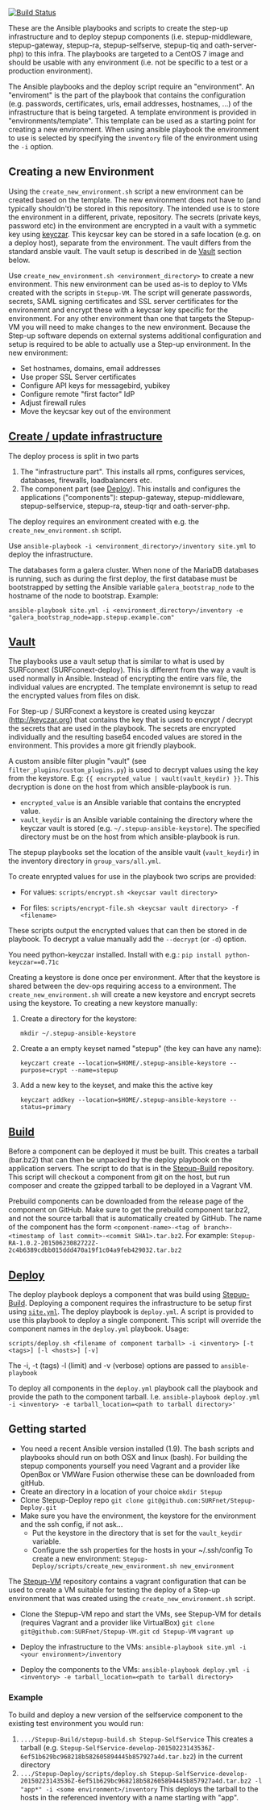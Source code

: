 [![Build Status](https://travis-ci.org/SURFnet/Stepup-Deploy.svg?branch=develop)](https://travis-ci.org/SURFnet/Stepup-Deploy)

These are the Ansible playbooks and scripts to create the step-up infrastructure and to deploy stepup components (i.e. stepup-middleware, stepup-gateway, stepup-ra, stepup-selfserve, stepup-tiq and oath-server-php) to this infra. The playbooks are targeted to a CentOS 7 image and should be usable with any environment (i.e. not be specific to a test or a production environment).

The Ansible playbooks and the deploy script require an "environment". An "enviroment" is the part of the playbook that contains the configuration (e.g. passwords, certificates, urls, email addresses, hostnames, ...) of the infrastructure that is being targeted. A template environment is provided in "environments/template". This template can be used as a starting point for creating a new environment. When using ansible playbook the environment to use is selected by specifying the ``inventory`` file of the environment using the ``-i`` option.

Creating a new Environment
--------------------------

Using the `create_new_environment.sh` script a new environment can be created based on the template. The new environment does not have to (and typically shouldn't) be stored in this repository. The intended use is to store the environment in a different, private, repository. The secrets (private keys, password etc) in the environment are encrypted in a vault with a symmetic key using [keyczar]. This keycsar key can be stored in a safe location (e.g. on a deploy host), separate from the environment. The vault differs from the standard ansble vault. The vault setup is described in de [Vault](#vault) section below.

Use `create_new_environment.sh <environment_directory>` to create a new environment. This new environment can be used as-is to deploy to VMs created with the scripts in `Stepup-VM`. The script will generate passwords, secrets, SAML signing certificates and SSL server certificates for the environemnt and encrypt these with a keycsar key specific for the environment. For any other environment than one that targets the Stepup-VM you will need to make changes to the new environment. Because the Step-up software depends on external systems additional configuration and setup is required to be able to actually use a Step-up environment. In the new environment:

* Set hostnames, domains, email addresses
* Use proper SSL Server certificates
* Configure API keys for messagebird, yubikey
* Configure remote "first factor" IdP
* Adjust firewall rules
* Move the keycsar key out of the environment

[Create / update infrastructure](id:site)
------------------------------

The deploy process is split in two parts

1. The "infrastructure part". This installs all rpms, configures services, databases, firewalls, loadbalancers etc. 
2. The component part (see [Deploy](#deploy)). This installs and configures the applications ("components"): stepup-gateway, stepup-middleware, stepup-selfservice, stepup-ra, steup-tiqr and oath-server-php.

The deploy requires an environment created with e.g. the `create_new_environment.sh` script.

Use `ansible-playbook -i <environment_directory>/inventory site.yml` to deploy the infrastructure.

The databases form a galera cluster. When none of the MariaDB databases is running, such as during the first deploy, the first database must be bootstrapped by setting the Ansible variable `galera_bootstrap_node` to the hostname of the node to bootstrap. Example:

`ansible-playbook site.yml -i <environment_directory>/inventory -e "galera_bootstrap_node=app.stepup.example.com"`


[Vault](id:vault)
-----

The playbooks use a vault setup that is similar to what is used by SURFconext (SURFconext-deploy). This is different from the way a vault is used normally in Ansible. Instead of encrypting the entire vars file, the individual values are encrypted. The template environemnt is setup to read the encrypted values from files on disk.

For Step-up / SURFconext a keystore is created using keyczar (http://keyczar.org) that contains the key that is used to encrypt / decrypt the secrets that are used in the playbook. The secrets are encrypted individually and the resulting base64 encoded values are stored in the environment. This provides a more git friendly playbook.

A custom ansible filter plugin "vault" (see `filter_plugins/custom_plugins.py`) is used to decrypt values using the key from the keystore. E.g: `{{ encrypted_value | vault(vault_keydir) }}`. This decryption is done on the host from which ansible-playbook is run.

* `encrypted_value` is an Ansible variable that contains the encrypted value.
* `vault_keydir` is an Ansible variable containing the directory where the keyczar vault is stored (e.g. `~/.stepup-ansible-keystore`). The specified directory must be on the host from which ansible-playbook is run.

The stepup playbooks set the location of the ansible vault (`vault_keydir`) in the inventory directory in `group_vars/all.yml`.


To create enrypted values for use in the playbook two scrips are provided:

* For values: `scripts/encrypt.sh <keycsar vault directory>`

* For files: `scripts/encrypt-file.sh <keycsar vault directory> -f <filename>`

These scripts output the encrypted values that can then be stored in de playbook. To decrypt a value manually add the `--decrypt` (or `-d`) option.

You need python-keyczar installed. Install with e.g.:
`pip install python-keyczar==0.71c`


Creating a keystore is done once per environment. After that the keystore is shared between the dev-ops requiring access to a environment. The `create_new_environment.sh` will create a new keystore and encrypt secrets using the keystore. To creating a new keystore manually:

1. Create a directory for the keystore:

   `mkdir ~/.stepup-ansible-keystore`

2. Create a an empty keyset named "stepup" (the key can have any name):

   `keyczart create --location=$HOME/.stepup-ansible-keystore --purpose=crypt --name=stepup`

3. Add a new key to the keyset, and make this the active key

   `keyczart addkey --location=$HOME/.stepup-ansible-keystore --status=primary`


[Build](id:build)
-----

Before a component can be deployed it must be built. This creates a tarball (bar.bz2) that can then be unpacked by the deploy playbook on the application servers. The script to do that is in the [Stepup-Build](https://github.com/SURFnet/Stepup-Build) repository. This script will checkout a component from git on the host, but run composer and create the gzipped tarball to be deployed in a Vagrant VM.

Prebuild components can be downloaded from the release page of the component on GitHub. Make sure to get the prebuild component tar.bz2, and not the source tarball that is automatically created by GitHub. The name of the component has the form `<component-name>-<tag of branch>-<timestamp of last commit>-<commit SHA1>.tar.bz2`. For example:
`Stepup-RA-1.0.2-20150623082722Z-2c4b6389cdbb015ddd470a19f1c04a9feb429032.tar.bz2`

[Deploy](id:deploy)
------

The deploy playbook deploys a component that was build using [Stepup-Build](https://github.com/SURFnet/Stepup-Build). Deploying a component requires the infrastructure to be setup first using [``site.yml``](#site). The deploy playbook is `deploy.yml`. A script is provided to use this playbook to deploy a single component. This script will override the component names in the `deploy.yml` playbook. Usage:

   `scripts/deploy.sh <filename of component tarball> -i <inventory> [-t <tags>] [-l <hosts>] [-v]`

The -i, -t (tags) -l (limit) and -v (verbose) options are passed to `ansible-playbook`

To deploy all components in the ``deploy.yml`` playbook call the playbook and provide the path to the component tarball. I.e. `ansible-playbook deploy.yml -i <inventory> -e tarball_location=<path to tarball directory>'`

Getting started
---------------

* You need a recent Ansible version installed (1.9). The bash scripts and playbooks should run on both OSX and linux (bash). For building the
  stepup components yourself you need Vagrant and a provider like OpenBox or VMWare Fusion otherwise these can be downloaded from gitHub.
* Create an directory in a location of your choice
  `mkdir Stepup`
* Clone Stepup-Deploy repo
  `git clone git@github.com:SURFnet/Stepup-Deploy.git`
* Make sure you have the environment, the keystore for the environment and the ssh config, if not ask...
    * Put the keystore in the directory that is set for the `vault_keydir` variable.
    * Configure the ssh properties for the hosts in your ~/.ssh/config
  To create a new environment:
    `Stepup-Deploy/scripts/create_new_environment.sh new_environment`

The [Stepup-VM](https://github.com/SURFnet/Stepup-VM) repository contains a vagrant configuration that can be used to create a VM suitable for testing the deploy of a Step-up environment that was created using the `create_new_environment.sh` script.

* Clone the Stepup-VM repo and start the VMs, see Stepup-VM for details (requires Vagrant and a provider like VirtualBox)
  `git clone git@github.com:SURFnet/Stepup-VM.git`
  `cd Stepup-VM`
  `vagrant up`

* Deploy the infrastructure to the VMs:
  ```ansible-playbook site.yml -i <your environment>/inventory```
  
* Deploy the components to the VMs:
  ```ansible-playbook deploy.yml -i <inventory> -e tarball_location=<path to tarball directory>```
  

### Example ###

To build and deploy a new version of the selfservice component to the existing test environment you would run:

1. `.../Stepup-Build/stepup-build.sh Stepup-SelfService`
   This creates a tarball (e.g. `Stepup-SelfService-develop-20150223143536Z-6ef51b629bc968218b582605894445b857927a4d.tar.bz2`) in the current directory
2. `.../Stepup-Deploy/scripts/deploy.sh Stepup-SelfService-develop-20150223143536Z-6ef51b629bc968218b582605894445b857927a4d.tar.bz2 -l "app*" -i <some environment>/inventory`
   This deploys the tarball to the hosts in the referenced inventory with a name starting with "app".
   
[keyczar]: http://www.keyczar.org "www.keyczar.org"


